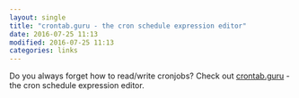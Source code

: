 ```yaml
---
layout: single
title: "crontab.guru - the cron schedule expression editor"
date: 2016-07-25 11:13
modified: 2016-07-25 11:13
categories: links
---
```


Do you always forget how to read/write cronjobs? Check out [crontab.guru](http://crontab.guru/) - the cron schedule expression editor.


